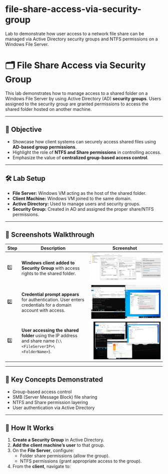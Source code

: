 # file-share-access-via-security-group
Lab to demonstrate how user access to a network file share can be managed via Active Directory security groups and NTFS permissions on a Windows File Server.

# 🗂️ File Share Access via Security Group

This lab demonstrates how to manage access to a shared folder on a Windows File Server by using Active Directory (AD) **security groups**. Users assigned to the security group are granted permissions to access the shared folder hosted on another machine.

---

## 🎯 Objective

- Showcase how client systems can securely access shared files using **AD-based group permissions**.
- Highlight the role of **NTFS and Share permissions** in controlling access.
- Emphasize the value of **centralized group-based access control**.

---

## 🛠️ Lab Setup

- **File Server:** Windows VM acting as the host of the shared folder.
- **Client Machine:** Windows VM joined to the same domain.
- **Active Directory:** Used to manage users and security groups.
- **Security Group:** Created in AD and assigned the proper share/NTFS permissions.

---

## 📸 Screenshots Walkthrough

| Step | Description | Screenshot |
|------|-------------|------------|
| 1️⃣ | **Windows client added to Security Group** with access rights to the shared folder. | ![Added to Group](./Images/First.png) |
| 2️⃣ | **Credential prompt appears** for authentication. User enters credentials for a domain account with access. | ![Authentication Prompt](./Images/Second.png) |
| 3️⃣ |  **User accessing the shared folder** using the IP address and share name (`\\<FileServerIP>\<FolderName>`). | ![Accessing Folder](./Images/Third.png) |

---

## 🧠 Key Concepts Demonstrated

- Group-based access control
- SMB (Server Message Block) file sharing
- NTFS and Share permission layering
- User authentication via Active Directory

---

## 📘 How It Works

1. **Create a Security Group** in Active Directory.
2. **Add the client machine’s user** to that group.
3. On the **File Server**, configure:
   - Folder share permissions (allow the group).
   - NTFS permissions (grant appropriate access to the group).
4. From the **client**, navigate to:
